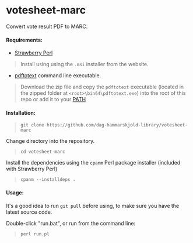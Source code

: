 # votesheet-marc
Convert vote result PDF to MARC.

#### Requirements:
* [Strawberry Perl](http://strawberryperl.com/) 
> Install using using the `.msi` installer from the website.

* [pdftotext](https://www.xpdfreader.com/download.html) command line executable.
> Download the zip file and copy the `pdftotext` executable (located in the zipped folder at `<root>\bin64\pdftotext.exe`) into the root of this repo or add it to your [PATH](https://en.wikipedia.org/wiki/PATH_(variable))

#### Installation:
> `git clone https://github.com/dag-hammarskjold-library/votesheet-marc`

Change directory into the repository.
> `cd votesheet-marc`

Install the dependencies using the `cpanm` Perl package installer (included with Strawberry Perl)
> `cpanm --installdeps .`

#### Usage:
It's a good idea to run `git pull` before using, to make sure you have the latest source code.

Double-click "run.bat", or run from the command line:

> `perl run.pl`